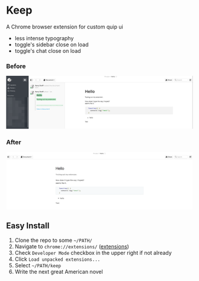 Keep
=========

A Chrome browser extension for custom quip ui

- less intense typography
- toggle's sidebar close on load
- toggle's chat close on load

### Before

![before keep](./before-keep-final.png)

### After

![after keep](./after-keep.png)

## Easy Install

1. Clone the repo to some `~/PATH/`
2. Navigate to `chrome://extensions/` ([extensions](chrome://extensions/))
3. Check `Developer Mode` checkbox in the upper right if not already
4. Click `Load unpacked extensions...`
5. Select `~/PATH/keep`
6. Write the next great American novel
